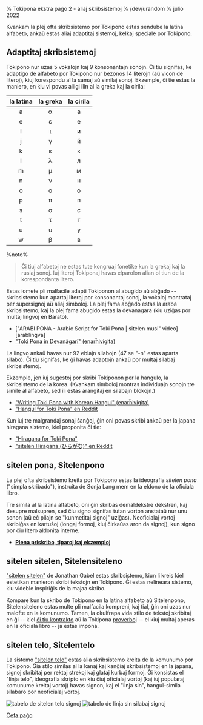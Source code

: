 % Tokipona ekstra paĝo 2 - aliaj skribsistemoj
% /dev/urandom
% julio 2022

Kvankam la plej ofta skribsistemo por Tokipono estas sendube la latina alfabeto,
ankaŭ estas aliaj adaptitaj sistemoj, kelkaj speciale por Tokipono.

## Adaptitaj skribsistemoj

Tokipono nur uzas 5 vokalojn kaj 9 konsonantajn sonojn. Ĉi tiu signifas, ke adaptigo
de alfabeto por Tokipono nur bezonos 14 literojn (aŭ vicon de literoj), kiuj 
korespondu al la samaj aŭ similaj sonoj. Ekzemple, ĉi tie estas la maniero,
en kiu vi povas aliigi ilin al la greka kaj la cirila:

| la latina | la greka | la cirila |
|:-----:|:-----:|:--------:|
| a | α | а |
| e | ε | е |
| i | ι | и |
| j | γ | й |
| k | κ | к |
| l | λ | л |
| m | μ | м |
| n | ν | н |
| o | ο | о |
| p | π | п |
| s | σ | с |
| t | τ | т |
| u | υ | у |
| w | β | в |

%noto%
> Ĉi tiuj alfabetoj ne estas tute kongruaj fonetike kun la grekaj kaj la rusiaj
> sonoj. Iuj literoj Tokiponaj havas elparolon alian ol tiun de la korespondanta litero.

Estas iomete pli malfacile adapti Tokiponon al abugido aŭ abĝado -- skribsistemo kun 
apartaj literoj por konsonantaj sonoj, la vokaloj montrataj per supersignoj aŭ aliaj simboloj. 
La plej fama abĝado estas la araba skribsistemo, kaj la plej fama abugido estas la devanagara 
(kiu uziĝas por multaj lingvoj en Barato).

* ["ARABI PONA - Arabic Script for Toki Pona | sitelen musi" video][arablingva]
* ["Toki Pona in Devanāgarī" (enarĥivigita)][devanagari]

[arabic]:https://www.youtube.com/watch?v=Mh9Wypm6pXs
[devanagari]:https://web.archive.org/web/20060727115116/http://www.deadlybrain.org/projects/Tokipona/deva_guja.php

La lingvo ankaŭ havas nur 92 eblajn silabojn (47 se "-n" estas aparta silabo). 
Ĉi tiu signifas, ke ĝi havas adaptojn ankaŭ por multaj silabaj skribsistemoj.

Ekzemple, jen iuj sugestoj por skribi Tokiponon per la hangulo, la skribsistemo de la korea. 
(Kvankam simboloj montras individuajn sonojn tre simile al alfabeto, sed ili estas aranĝitaj en silabajn blokojn.)

* ["Writing Toki Pona with Korean Hangul" (enarĥivigita)][hangularch]
* ["Hangul for Toki Pona" en Reddit][hangulred]

[hangularch]:https://web.archive.org/web/20070313181500/http://www.Tokipona.bravehost.com/korean.html
[hangulred]:https://www.reddit.com/r/Tokipona/comments/8mx951/hangul_for_toki_pona/

Kun iuj tre malgrandaj sonaj ŝanĝoj, ĝin oni povas skribi ankaŭ per la japana hiragana sistemo, 
kiel proponita ĉi tie:

* ["Hiragana for Toki Pona"][hiragana1]
* ["sitelen Hiragana (ひらがな)" en Reddit][hiragana_red]

[hiragana1]:https://www.deviantart.com/derroflcopter/journal/Hiragana-for-Toki-Pona-339541633
[hiragana_red]:https://www.reddit.com/r/Tokipona/comments/e7g91u/sitelen_hiragana_%E3%81%B2%E3%82%89%E3%81%8C%E3%81%AA/

## sitelen pona, Sitelenpono

La plej ofta skribsistemo kreita por Tokipono estas la ideografia *sitelen
pona* ("simpla skribado"), instruita de Sonja Lang mem en la eldono de la
oficiala libro.

Tre simila al la latina alfabeto, oni ĝin skribas demaldekstre dekstren, kaj desupre malsupren,
sed ĉiu signo signifas tutan vorton anstataŭ nur unu sonon (aŭ eĉ pliajn
se "kunmetitaj signoj" uziĝas). Neoficialaj vortoj skribiĝas en
kartuŝoj (longaj formoj, kiuj ĉirkaŭas aron da signoj), kun signo
por ĉiu litero aldonita interne.

* **[Plena priskribo, tiparoj kaj ekzemploj](sitelen_pona)**

## sitelen sitelen, Sitelensiteleno

["sitelen sitelen"](https://jonathangabel.com/toki-pona/) de Jonathan Gabel 
estas skribsistemo, kiun li kreis kiel estetikan manieron skribi tekstojn en
Tokipono. Ĝi estas nelineara sistemo, kiu videble inspiriĝis de la majaa skribo.

Kompare kun la skribo de Tokipono en la latina alfabeto aŭ Sitelenpono, Sitelensiteleno
estas multe pli malfacila kompreni, kaj tial, ĝin oni uzas nur malofte en la komunumo. 
Tamen, la okulfrapa vida stilo de tekstoj skribitaj en ĝi --
kiel [ĉi tiu
kontrakto](https://www.jonathangabel.com/archive/2012/artworks_lipu-lawa-pi-esun-kama.html)
aŭ la Tokipona
[proverboj](https://jonathangabel.com/toki-pona/dictionaries/gallery/) -- el kiuj multaj 
aperas en la oficiala libro -- ja estas impona.

## sitelen telo, Sitelentelo

La sistemo ["sitelen
telo"](https://twitter.com/aarontoponce/status/1316350094598459392?lang=en)
 estas alia skribsistemo kreita de la komunumo por Tokipono. Ĝia stilo similas
al la kanaj kaj kanĝiaj skribsistemoj en la japana, signoj skribitaj
per rektaj strekoj kaj glataj kurbaj formoj. Ĝi konsistas el "linja
telo", ideografia skripto en kiu ĉiuj oficialaj vortoj (kaj iuj popularaj
komunume kreitaj vortoj) havas signon, kaj el "linja sin", hangul-simila
silabaro por neoficialaj vortoj.

![tabelo de sitelen telo signoj](/sitelen_telo.gif)
![tabelo de linja sin silabaj signoj](/sitelen_telo_2.gif)

[Ĉefa paĝo](eo)

